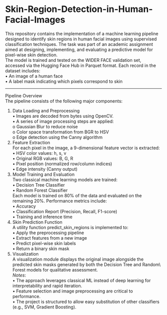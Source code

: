 # Skin-Region-Detection-in-Human-Facial-Images
This repository contains the implementation of a machine learning pipeline designed to identify skin regions in human facial images using supervised classification techniques. The task was part of an academic assignment aimed at designing, implementing, and evaluating a predictive model for pixel-wise skin detection.\
The model is trained and tested on the WIDER FACE validation set, accessed via the Hugging Face Hub in Parquet format. Each record in the dataset includes:\
•	An image of a human face\
•	A label mask indicating which pixels correspond to skin
________________________________________
Pipeline Overview\
The pipeline consists of the following major components:
1. Data Loading and Preprocessing\
•	Images are decoded from bytes using OpenCV.\
•	A series of image processing steps are applied:\
o	Gaussian Blur to reduce noise\
o	Color space transformation from BGR to HSV\
o	Edge detection using the Canny algorithm
2. Feature Extraction\
For each pixel in the image, a 9-dimensional feature vector is extracted:\
•	HSV color values: h, s, v\
•	Original RGB values: B, G, R\
•	Pixel position (normalized row/column indices)\
•	Edge intensity (Canny output)
3. Model Training and Evaluation\
Two classical machine learning models are trained:\
•	Decision Tree Classifier\
•	Random Forest Classifier\
Each model is trained on 80% of the data and evaluated on the remaining 20%. Performance metrics include:\
•	Accuracy\
•	Classification Report (Precision, Recall, F1-score)\
•	Training and inference time
4. Skin Prediction Function\
A utility function predict_skin_regions is implemented to:\
•	Apply the preprocessing pipeline\
•	Extract features from a new image\
•	Predict pixel-wise skin labels\
•	Return a binary skin mask
5. Visualization\
A visualization module displays the original image alongside the predicted skin masks generated by both the Decision Tree and Random\ Forest models for qualitative assessment.\
*Notes*:\
•	The approach leverages classical ML instead of deep learning for interpretability and rapid iteration.\
•	Feature selection and image preprocessing are critical to performance.\
•	The project is structured to allow easy substitution of other classifiers (e.g., SVM, Gradient Boosting).

